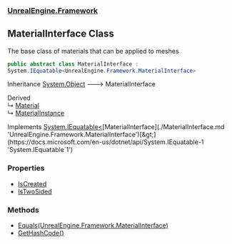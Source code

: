 ### [UnrealEngine.Framework](./UnrealEngine-Framework.md 'UnrealEngine.Framework')
## MaterialInterface Class
The base class of materials that can be applied to meshes  
```csharp
public abstract class MaterialInterface :
System.IEquatable<UnrealEngine.Framework.MaterialInterface>
```
Inheritance [System.Object](https://docs.microsoft.com/en-us/dotnet/api/System.Object 'System.Object') &#129106; MaterialInterface  

Derived  
&#8627; [Material](./Material.md 'UnrealEngine.Framework.Material')  
&#8627; [MaterialInstance](./MaterialInstance.md 'UnrealEngine.Framework.MaterialInstance')  

Implements [System.IEquatable&lt;](https://docs.microsoft.com/en-us/dotnet/api/System.IEquatable-1 'System.IEquatable`1')[MaterialInterface](./MaterialInterface.md 'UnrealEngine.Framework.MaterialInterface')[&gt;](https://docs.microsoft.com/en-us/dotnet/api/System.IEquatable-1 'System.IEquatable`1')  
### Properties
- [IsCreated](./MaterialInterface-IsCreated.md 'UnrealEngine.Framework.MaterialInterface.IsCreated')
- [IsTwoSided](./MaterialInterface-IsTwoSided.md 'UnrealEngine.Framework.MaterialInterface.IsTwoSided')
### Methods
- [Equals(UnrealEngine.Framework.MaterialInterface)](./MaterialInterface-Equals(MaterialInterface).md 'UnrealEngine.Framework.MaterialInterface.Equals(UnrealEngine.Framework.MaterialInterface)')
- [GetHashCode()](./MaterialInterface-GetHashCode().md 'UnrealEngine.Framework.MaterialInterface.GetHashCode()')
